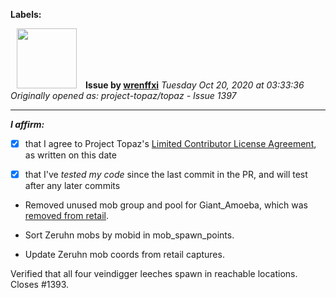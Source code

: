 **Labels:**



<a href="https://github.com/wrenffxi"><img src="https://avatars1.githubusercontent.com/u/21246949?v=4" width="96" height="96" hspace="10"></img></a> **Issue by [wrenffxi](https://github.com/wrenffxi)**
_Tuesday Oct 20, 2020 at 03:33:36_
_Originally opened as: project-topaz/topaz - Issue 1397_

----

<!-- place 'x' mark between square [] brackets to affirm: -->
**_I affirm:_**
- [x] that I agree to Project Topaz's [Limited Contributor License Agreement](http://project-topaz.com/blob/release/CONTRIBUTOR_AGREEMENT.md), as written on this date
- [x] that I've _tested my code_ since the last commit in the PR, and will test after any later commits

* Removed unused mob group and pool for Giant_Amoeba, which was [removed from retail](https://ffxiclopedia.fandom.com/wiki/Giant_Amoeba).
* Sort Zeruhn mobs by mobid in mob_spawn_points.
* Update Zeruhn mob coords from retail captures.

Verified that all four veindigger leeches spawn in reachable locations.  Closes #1393.
 
